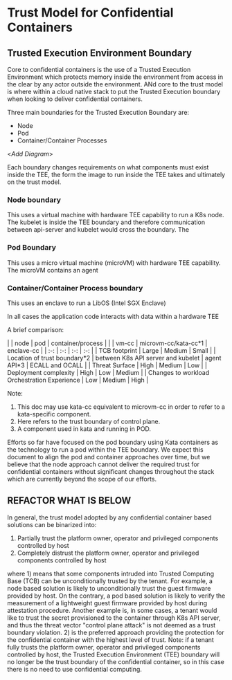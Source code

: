 # Trust Model for Confidential Containers


## Trusted Execution Environment Boundary
Core to confidential containers is the use of a Trusted Execution Environment which protects 
memory inside the environment from access in the clear by any actor outside the environment. 
ANd core to the trust model is where within a cloud native 
stack to 
put the Trusted Execution 
boundary when looking to deliver confidential containers.

Three main boundaries for the Trusted Execution Boundary are:
- Node
- Pod
- Container/Container Processes

<*Add Diagram*>


Each boundary changes requirements on what components must exist inside the TEE, the 
form the image to run inside the TEE takes and ultimately on the trust model.

### Node boundary
This uses a virtual machine with hardware TEE capability to run a K8s node.
The kubelet is inside the TEE boundary and therefore communication between api-server and 
kubelet would cross the boundary.
The 

### Pod Boundary
This uses a micro virtual machine (microVM) with hardware TEE capability.
The microVM contains an agent 

### Container/Container Process boundary
This uses an enclave to run a LibOS (Intel SGX Enclave)


In all cases the application code interacts with data within a hardware TEE

A brief comparison:

| | node | pod  | container/process |
| | vm-cc | microvm-cc/kata-cc\*1 | enclave-cc |
| :-: | :-: | :-: | :-: |
| TCB footprint | Large | Medium | Small |
| Location of trust boundary\*2 | between K8s API server and kubelet | agent API\*3 | ECALL and OCALL |
| Threat Surface | High | Medium | Low |
| Deployment complexity | High | Low | Medium |
| Changes to workload Orchestration Experience | Low | Medium | High |

Note:
1. This doc may use kata-cc equivalent to microvm-cc in order to refer to a kata-specific component.
2. Here refers to the trust boundary of control plane.
3. A component used in kata and running in POD.


Efforts so far have focused on the pod boundary using Kata containers as the technology to run a 
pod within the TEE boundary. We expect this document to align the pod and container approaches 
over time, but we believe that the node approach cannot deliver the required trust for 
confidential containers without significant changes throughout the stack which are currently 
beyond the scope of our efforts.


## REFACTOR WHAT IS BELOW
In general, the trust model adopted by any confidential container based solutions can be binarized
into:
1) Partially trust the platform owner, operator and privileged components controlled by host
2) Completely distrust the platform owner, operator and privileged components controlled by host

where 1) means that some components intruded into Trusted Computing Base (TCB) can be 
unconditionally trusted by the tenant.
For example, a node based solution is likely to unconditionally trust the guest firmware provided
by host. On the contrary, a pod based solution is likely to verify the measurement of a
lightweight guest firmware provided by host during attestation procedure. Another example is, in
some cases, a tenant would like to trust the secret provisioned to the container through K8s API
server, and thus the threat vector "control plane attack" is not deemed as a trust boundary
violation. 2) is the preferred approach providing the protection for the confidential container
with the highest level of trust. Note: if a tenant fully trusts the platform owner, operator and
privileged components controlled by host, the Trusted Execution Environment (TEE) boundary will no 
longer be the trust boundary of
the confidential container, so in this case there is no need to use confidential computing.
